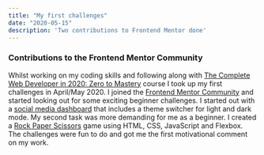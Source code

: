```yaml
---
title: "My first challenges"
date: "2020-05-15"
description: 'Two contributions to Frontend Mentor done'
---
```


### Contributions to the Frontend Mentor Community

Whilst working on my coding skills and following along with [The Complete Web Developer in 2020: Zero to Mastery](https://www.udemy.com/course/the-complete-web-developer-zero-to-mastery/) course I took up my first challenges in April/May 2020. I joined the [Frontend Mentor Community](https://www.frontendmentor.io/dashboard) and started looking out for some exciting beginner challenges. I started out with a [social media dashboard](https://anjakhan.github.io/social-media-dashboard/) that includes a theme switcher for light and dark mode. My second task was more demanding for me as a beginner. I created a [Rock Paper Scissors](https://anjakhan.github.io/rock-paper-scissors/index.html) game using HTML, CSS, JavaScript and Flexbox. The challenges were fun to do and got me the first motivational comment on my work.